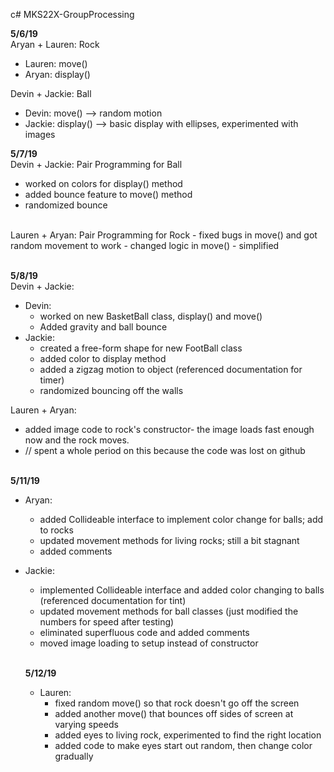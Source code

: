 c# MKS22X-GroupProcessing

<b>5/6/19</b><br>
Aryan + Lauren: Rock
- Lauren: move()
- Aryan: display()

Devin + Jackie: Ball
- Devin: move() --> random motion
- Jackie: display() --> basic display with ellipses, experimented with images

<b>5/7/19</b><br>
Devin + Jackie: Pair Programming for Ball
- worked on colors for display() method
- added bounce feature to move() method
- randomized bounce
<br>
Lauren + Aryan: Pair Programming for Rock
- fixed bugs in move() and got random movement to work
- changed logic in move() - simplified

<br><b>5/8/19</b><br>
Devin + Jackie:
- Devin:
  - worked on new BasketBall class, display() and move()
  - Added gravity and ball bounce
- Jackie:
  - created a free-form shape for new FootBall class
  - added color to display method
  - added a zigzag motion to object (referenced documentation for timer)
  - randomized bouncing off the walls

Lauren + Aryan:
- added image code to rock's constructor- the image loads fast enough now and the rock moves.
- // spent a whole period on this because the code was lost on github

<br><b>5/11/19</b><br>
- Aryan:
  - added Collideable interface to implement color change for balls; add to rocks
  - updated movement methods for living rocks; still a bit stagnant
  - added comments

- Jackie:
  - implemented Collideable interface and added color changing to balls (referenced documentation for tint)
  - updated movement methods for ball classes (just modified the numbers for speed after testing)
  - eliminated superfluous code and added comments
  - moved image loading to setup instead of constructor
  
  <br><b>5/12/19</b><br>
  - Lauren: 
    - fixed random move() so that rock doesn't go off the screen
    - added another move() that bounces off sides of screen at varying speeds
    - added eyes to living rock, experimented to find the right location
    - added code to make eyes start out random, then change color gradually
